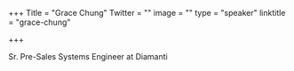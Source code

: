 +++
Title = "Grace Chung"
Twitter = ""
image = ""
type = "speaker"
linktitle = "grace-chung"

+++


Sr. Pre-Sales Systems Engineer at Diamanti


